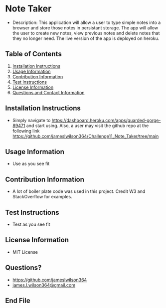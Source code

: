 # Note Taker
    
- Description: This application will allow a user to type simple notes into a browser and store those notes in persistant storage.  The app will allow the user to create new notes, view previous notes and delete notes that they no longer need.  The live version of the app is deployed on heroku.

## Table of Contents
1. [Installation Instructions](#installation)
2. [Usage Information](#usage)
3. [Contribution Information](#cont)
4. [Test Instructions](#test)
5. [License Information](#license)
6. [Questions and Contact Information](#questions)

<a id="installation"></a>
## Installation Instructions
- Simply navigate to https://dashboard.heroku.com/apps/guarded-gorge-89471 and start using.  Also, a user may visit the github repo at the following link https://github.com/jameslwilson364/Challenge11_Note_Taker/tree/main

<a id="usage"></a>
## Usage Information
- Use as you see fit

<a id="cont"></a>
## Contribution Information
- A lot of boiler plate code was used in this project.  Credit W3 and StackOverflow for examples.

<a id="test"></a>
## Test Instructions
- Test as you see fit

<a id="license"></a>
## License Information
- MIT License

<a id="questions"></a>
## Questions?
- https://github.com/jameslwilson364
- james.l.wilson364@gmail.com

## End File
